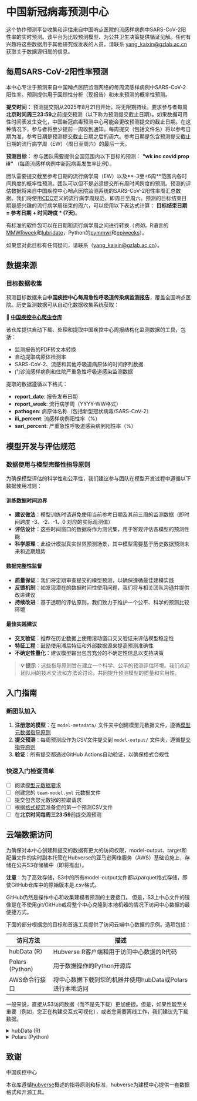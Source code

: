# 中国新冠病毒预测中心

这个协作预测平台收集和评估来自中国哨点医院的流感样病例中SARS-CoV-2阳性率的实时预测。该平台为比较预测模型、为公共卫生决策提供循证见解。任何有兴趣将这些数据用于其他研究或发表的人员，请联系 yang_kaixin@gzlab.ac.cn 获取关于数据源归属的信息。

## 每周SARS-CoV-2阳性率预测

本中心专注于预测来自中国哨点医院监测网络的每周流感样病例中SARS-CoV-2阳性率。预测提供用于回顾性分析（现报告）和未来预测的概率性预测。

**提交时间：** 预测提交期从2025年8月21日开始，将无限期持续。要求参与者每周**北京时间周三23:59**之前提交预测（以下称为预测提交截止日期）。如果数据可用性时间表发生变化，中国新冠病毒预测中心可能会更改预测提交的截止日期。在这种情况下，参与者将至少提前一周收到通知。每周提交（包括文件名）将以参考日期为准，参考日期是预测提交截止日期之后的周六。参考日期是包含预测提交截止日期的流行病学周（EW）（周日至周六）的最后一天。

**预测目标：**
参与团队需要提供全国范围内以下目标的预测：
**"wk inc covid prop ili"** （每周流感样病例中新冠病毒发生率比例）。

团队需要提交截至参考日期的流行病学周（EW）以及**-3至+6周**范围内各时间跨度的概率性预测。团队可以但不是必须提交所有周时间跨度的预测。预测的评估数据将来自中国疾控中心哨点医院监测系统的SARS-CoV-2阳性率周汇总数据。我们将使用[CDC](https://wwwn.cdc.gov/nndss/document/MMWR_Week_overview.pdf)定义的流行病学周规范，即周日至周六。预测的目标结束日期是感兴趣的流行病学周结束的周六，可以使用以下表达式计算：
**目标结束日期 = 参考日期 + 时间跨度 * (7天)**。

有标准的软件包可以在日期和流行病学周之间进行转换（*例如*，R语言的[MMWRweek](https://cran.r-project.org/web/packages/MMWRweek/)和[lubridate](https://lubridate.tidyverse.org/reference/week.html)，Python的[pymmwr](https://pypi.org/project/pymmwr/)和[epiweeks](https://pypi.org/project/epiweeks/)）。

如果您对此目标有任何疑问，请联系（yang_kaixin@gzlab.ac.cn）。

## 数据来源

### 目标数据收集
预测目标数据来自**中国疾控中心每周急性呼吸道传染病监测报告**，覆盖全国哨点医院。历史监测数据可从自动化数据收集系统获取：

**🔗 [中国疾控中心爬虫仓库](https://github.com/dailypartita/cn_cdc_crawl)**

该仓库提供自动下载、处理和提取中国疾控中心周报结构化监测数据的工具，包括：
- 监测报告的PDF转文本转换
- 自动提取病原体检测率
- SARS-CoV-2、流感和其他呼吸道病原体的时间序列数据
- 门诊流感样病例和住院严重急性呼吸道感染监测数据

提取的数据遵循以下格式：
- **report_date**: 报告发布日期
- **report_week**: 流行病学周（YYYY-WW格式）
- **pathogen**: 病原体名称（包括新型冠状病毒/SARS-CoV-2）
- **ili_percent**: 流感样病例阳性率（%）
- **sari_percent**: 严重急性呼吸道感染病例阳性率（%）

## 模型开发与评估规范

### 数据使用与模型完整性指导原则

为确保模型评估的科学性和公平性，我们建议参与团队在模型开发过程中遵循以下数据使用准则：

#### **训练数据时间边界**
- **建议做法**：模型训练时请避免使用当前参考日期及其前三周的监测数据（即时间跨度 -3、-2、-1、0 对应的实际观测值）
- **评估设计**：这些时间窗口的数据将作为测试集，用于客观评估各模型的预测性能
- **科学原理**：此设计模拟真实世界预测场景，其中模型需要基于历史数据预测未来和近期趋势

#### **数据完整性监督**
- **质量保证**：我们将定期审查提交的模型预测，以确保遵循最佳建模实践
- **反馈机制**：如发现潜在的数据时间性使用问题，我们将与相关团队沟通并提供改进建议
- **持续改进**：基于透明的评估原则，我们致力于维护一个公平、科学的预测比较环境

#### **最佳实践建议**
- **交叉验证**：推荐在历史数据上使用滚动窗口交叉验证来评估模型稳定性
- **特征工程**：鼓励使用滞后特征和外部数据源来提高预测准确性
- **不确定性量化**：建议模型输出包含充分的不确定性信息以支持决策

> **💡 提示**：这些指导原则旨在建立一个科学、公平的预测评估环境。我们欢迎团队间的技术交流和方法论讨论，共同提升预测模型的质量和实用性。

## 入门指南

### 新团队加入

1. **注册您的模型**：在 `model-metadata/` 文件夹中创建模型元数据文件，遵循[模型元数据指导原则](model-metadata/README.md)
2. **提交预测**：每周预测应作为CSV文件提交到 `model-output/` 文件夹，遵循[提交指导原则](model-output/README.md)
3. **验证**：所有提交都通过GitHub Actions自动验证，以确保格式合规性

### 快速入门检查清单

- [ ] 阅读[模型元数据要求](model-metadata/README.md)
- [ ] 创建您的 `team-model.yml` 元数据文件
- [ ] 提交包含您元数据的拉取请求
- [ ] 根据[格式规范](model-output/README.md)准备您的第一个预测CSV文件
- [ ] 在**北京时间每周三23:59**前提交周预测

## 云端数据访问

为确保对本中心创建和提交的数据有更大的访问权限，model-output、target和配置文件的实时副本托管在Hubverse的亚马逊网络服务（AWS）基础设施上，存储在公共S3存储桶中（即将推出）。

**注意**：为了高效存储，S3中的所有model-output文件都以parquet格式存储，即使GitHub仓库中的原始版本是.csv格式。

GitHub仍然是操作中心和收集建模者预测的主要接口。
但是，S3上中心文件的镜像是在不使用git/GitHub或将整个中心克隆到本地机器的情况下访问中心数据的最便捷方式。

下面的部分根据您的目标和首选工具提供了访问云端中心数据的示例。选项包括：

| 访问方法              | 描述                                                                           |
| -------------------------- | ------------------------------------------------------------------------------------- |
| hubData (R)                | Hubverse R客户端和用于访问中心数据的R代码                                   |
| Polars (Python)            | 用于数据操作的Python开源库                                      |
| AWS命令行接口 | 将中心数据下载到您的机器并使用hubData或Polars进行本地访问          |

一般来说，直接从S3访问数据（而不是先下载）更加便捷。但是，如果性能至关重要（例如，您正在构建交互式可视化），或者您需要离线工作，我们建议先下载数据。

<!-------------------------------------------------- hubData ------------------------------------------------------->

<details>

<summary>hubData (R)</summary>

[hubData](https://hubverse-org.github.io/hubData)，Hubverse R客户端，可以创建交互式会话来访问、过滤和转换存储在S3中的中心模型输出数据。

如果您符合以下条件，hubData是一个好选择：

- 已经使用R进行数据分析
- 想要从云端交互式探索中心数据而无需下载
- 想要将中心数据的子集（*例如*，特定日期或目标的预测）保存到本地机器
- 想要以不同的文件格式保存中心数据（*例如*，parquet转.csv）

**注意**：S3访问将在未来版本中可用。

### 安装hubData

要安装hubData及其依赖项（包括dplyr和arrow包），请遵循[hubData文档中的说明](https://hubverse-org.github.io/hubData/#installation)。

### 使用hubData

hubData的[`connect_hub()`函数](https://hubverse-org.github.io/hubData/reference/connect_hub.html)返回一个[Arrow多文件数据集](https://arrow.apache.org/docs/r/reference/Dataset.html)，代表中心的模型输出数据。
数据集可以使用dplyr进行过滤和转换，然后使用[`collect_hub()`函数](https://hubverse-org.github.io/hubData/reference/collect_hub.html)实现为本地数据框。


#### 访问目标数据

*[一旦Hubverse目标数据标准最终确定，hubData将更新以访问目标数据。]*

#### 访问模型输出数据

以下是使用hubData连接到S3上的中心并过滤模型输出数据的示例。

```r
library(dplyr)
library(hubData)

bucket_name <- "hub-bucket-name"
hub_bucket <- s3_bucket(bucket_name)
hub_con <- hubData::connect_hub(hub_bucket, file_format = "parquet", skip_checks = TRUE)
hub_con %>%
  dplyr::filter(location == "MA", output_type == "quantile") %>%
  hubData::collect_hub()

```

- [完整hubData文档](https://hubverse-org.github.io/hubData/)

</details>

<!--------------------------------------------------- Polars ------------------------------------------------------->

<details>

<summary>Polars (Python)</summary>

Hubverse团队目前正在开发Python客户端（hubDataPy）。在hubDataPy准备就绪之前，[Polars](https://pola.rs/)库是在S3中使用中心数据的好选择。
与pandas类似，Polars基于数据框和序列。但是，Polars具有更直观的API，专为处理大于内存的数据集而设计。

Pandas用户可以如下所述访问中心数据，然后使用`to_pandas()`方法将Polars数据框转换为pandas格式。

如果您符合以下条件，Polars是一个好选择：

- 已经使用Python进行数据分析
- 想要从云端交互式探索中心数据而无需下载
- 想要将中心数据的子集（*例如*，特定日期或目标的预测）保存到本地机器
- 想要以不同的文件格式保存中心数据（*例如*，parquet转.csv）

### 安装polars

使用pip安装Polars：

```sh
pip install polars
```

### 使用Polars

下面的示例使用Polars的[`scan_parquet()`函数](https://docs.pola.rs/api/python/dev/reference/api/polars.scan_parquet.html)，它返回一个[LazyFrame](https://docs.pola.rs/api/python/stable/reference/lazyframe/index.html)。
LazyFrames在必要时才执行计算，因此您对数据应用的任何过滤和转换都会延迟到显式的[`collect()`操作](https://docs.pola.rs/api/python/stable/reference/lazyframe/api/polars.LazyFrame.collect.html#polars.LazyFrame.collect)。

#### 访问目标数据

将所有oracle-output文件合并到单个DataFrame中。

```python
import polars as pl

oracle_data = pl.scan_parquet(
    # 下面s3链接的结构将取决于您的中心如何组织目标数据
    "s3://[hub-bucket-name]/target-data/oracle-output/*/*.parquet",
    storage_options={"skip_signature": "true"}
)

# 根据需要进行过滤和转换，并收集到数据框中，例如：
oracle_dataframe = oracle_data.filter(pl.col("location") == "MA").collect()
```

#### 访问模型输出数据

获取特定团队的model-output文件（所有轮次）。
此示例使用[全局模式将多个文件读入单个数据集](https://docs.pola.rs/user-guide/io/multiple/#reading-into-a-single-dataframe)。

```python
import polars as pl

lf = pl.scan_parquet(
    "s3://[hub-bucket-name]/model-output/[建模团队名称]/*.parquet",
    storage_options={"skip_signature": "true"}
)
```

#### 使用分区（hive-style）

如果您的数据使用hive-style分区，Polars可以在读取数据之前使用分区来过滤数据。

```python
from datetime import datetime
import polars as pl

oracle_data = pl.scan_parquet(
    "s3://[hub-bucket-name]/target-data/oracle-output/",
    hive_partitioning=True,
    storage_options={"skip_signature": "true"}) \
.filter(pl.col("nowcast_date") == datetime(2025, 2, 5)) \
.collect()
```

- [Polars Python API完整文档](https://docs.pola.rs/api/python/stable/reference/)

</details>

## 致谢

中国疾控中心

本仓库遵循[hubverse](https://hubverse.io)概述的指导原则和标准，hubverse为建模中心提供一套数据格式和开源工具。